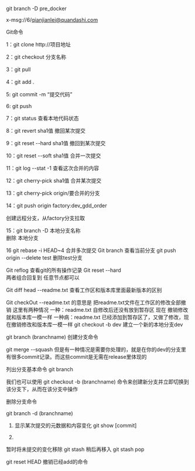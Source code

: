 
git branch -D pre_docker


x-msg://6/qianjianlei@quandashi.com

Git命令

1：git clone http://项目地址

2：git checkout 分支名称

3：git pull

4：git add .

5:  git commit -m “提交代码”

6:  git push

7：git status	 查看本地代码状态

8：git revert sha1值 撤回某次提交

9：git reset --hard sha1值 撤回到某次提交

10：git reset --soft sha1值 合并一次提交

11：git log --stat -1 查看这次合并的内容

12：git cherry-pick sha1值 合并某次提交

13：git cherry-pick origin/要合并的分支  

14：git push	origin factory:dev_gdd_order

创建远程分支，从factory分支拉取

15：git branch -D 本地分支名称  
删除 本地分支

16 git rebase -i HEAD~4 合并多次提交
Git branch 查看当前分支
git push origin --delete test 删除test分支


Git reflog  查看git的所有操作记录
Git reset --hard  
两者组合回复到 任意节点都可以

Git diff head --readme.txt 查看工作区和版本库里面最新版本的区别

Git checkOut --readme.txt 的意思是  把readme.txt文件在工作区的修改全部撤销 这里有两种情况
一种：readme.txt 自修改后还没有放到暂存区  现在 撤销修改就和版本库一模一样
一种病：readme.txt 已经添加到暂存区了，又做了修改，现在撤销修改和版本库一模一样
git checkout -b dev 建立一个新的本地分支dev

git branch (branchname)
创建分支命令

git merge --squash
但是有一种情况是需要你处理的，就是在你的dev的分支里有很多commit记录。而这些commit是无需在release里体现的

列出分支基本命令
git branch


我们也可以使用 git checkout -b (branchname) 命令来创建新分支并立即切换到该分支下，从而在该分支中操作



删除分支命令

git branch -d (branchname)


1.	显示某次提交的元数据和内容变化
 git show [commit]


2.	
暂时将未提交的变化移除
 git stash
稍后再移入
 git stash pop



 git reset HEAD  撤销已经add的命令
